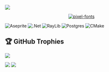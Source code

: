 [![](https://pixel-profile.vercel.app/api/github-stats?username=Kiralaine&theme=crt&screen_effect=true&include_all_commits=true)](https://t.me/Kiralaine)

<p align="center">
  <a href="https://fontmeme.com/pixel-fonts/">
    <img src="https://fontmeme.com/permalink/250604/309820a1fbed6f1adeae4ae982dae66e.png" alt="pixel-fonts" border="0">
  </a>
</p>


![Aseprite](https://img.shields.io/badge/Aseprite-FFFFFF?style=for-the-badge&logo=Aseprite&logoColor=#7D929E) ![.Net](https://img.shields.io/badge/.NET-5C2D91?style=for-the-badge&logo=.net&logoColor=white) ![RayLib](https://img.shields.io/badge/RAYLIB-FFFFFF?style=for-the-badge&logo=raylib&logoColor=black) ![Postgres](https://img.shields.io/badge/postgres-%23316192.svg?style=for-the-badge&logo=postgresql&logoColor=white) ![CMake](https://img.shields.io/badge/CMake-%23008FBA.svg?style=for-the-badge&logo=cmake&logoColor=white)

## 🏆 GitHub Trophies
![](https://github-profile-trophy.vercel.app/?username=Kiralaine&theme=radical&no-frame=false&no-bg=true&margin-w=4)


[![](https://visitcount.itsvg.in/api?id=Kiralaine&icon=0&color=0)](https://visitcount.itsvg.in)
![](https://capsule-render.vercel.app/api?type=waving&height=300&color=f55c14&text=Welcome%20to%20there!&section=footer&fontColor=ffffff&animation=fadeIn&textBg=false)
